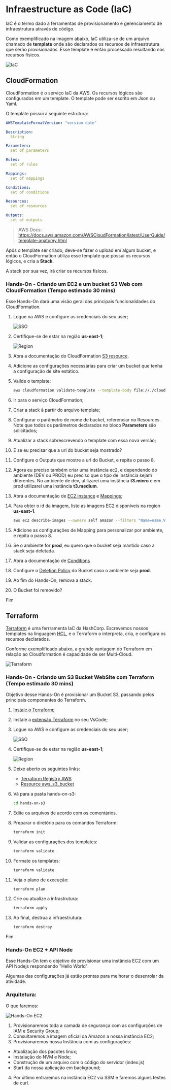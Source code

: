 # Infraestructure as Code (IaC)

IaC é o termo dado à ferramentas de provisionamento e gerenciamento de infraestrutura através de código.

Como exemplificado na imagem abaixo, IaC utiliza-se de um arquivo chamado de **template** onde são declarados os recursos de infraestrutura que serão provisionados. Esse template é então processado resultando nos recursos físicos.

![](images/iac.png "IaC")


## CloudFormation

CloudFormation é o serviço IaC da AWS. Os recursos lógicos são configurados em um template. O template pode ser escrito em Json ou Yaml.

O template possui a seguinte estrutura:

```yaml
AWSTemplateFormatVersion: "version date"

Description:
  String

Parameters:
  set of parameters

Rules:
  set of rules

Mappings:
  set of mappings

Conditions:
  set of conditions

Resources:
  set of resources

Outputs:
  set of outputs
```
> AWS Docs: https://docs.aws.amazon.com/AWSCloudFormation/latest/UserGuide/template-anatomy.html

Após o template ser criado, deve-se fazer o upload em algum bucket, e então o CloudFormation utiliza esse template que possui os recursos lógicos, e cria a **Stack**.

A stack por sua vez, irá criar os recursos físicos.

### Hands-On - Criando um EC2 e um bucket S3 Web com CloudFormation (Tempo estimado 30 mins)

Esse Hands-On dará uma visão geral das principais funcionalidades do CloudFormation.

1. Logue na AWS e configure as credenciais do seu user;

    ![](images/sso.png "SSO")

1. Certifique-se de estar na região **us-east-1**;

    ![](images/conta-aws.png "Region")


1. Abra a documentação do CloudFormation [S3 resource](https://docs.aws.amazon.com/AWSCloudFormation/latest/UserGuide/aws-properties-s3-bucket.html).

2. Adicione as configurações necessárias para criar um bucket que tenha a configuração de site estático.

3. Valide o template:

    ```sh
    aws cloudformation validate-template --template-body file://./cloudformation/first-template.yaml
    ```

3. Ir para o serviço CloudFormation;

5. Criar a stack à partir do arquivo template;

7. Configurar o parâmetro de nome de bucket, referenciar no Resources. Note que todos os parâmetros declarados no bloco **Parameters** são solicitados;

8. Atualizar a stack sobrescrevendo o template com essa nova versão;

9. E se eu precisar que a url do bucket seja mostrado?

10. Configure o Outputs que mostre a url do Bucket, e repita o passo 8.

11. Agora eu preciso também criar uma instância ec2, e dependendo do ambiente (DEV ou PROD) eu preciso que o tipo de instância sejam diferentes. No ambiente de dev, utilizarei uma instância **t3.micro** e em prod utilizarei uma instância **t3.medium**.

12. Abra a documentação de [EC2 Instance](https://docs.aws.amazon.com/AWSCloudFormation/latest/UserGuide/aws-properties-ec2-instance.html) e [Mappings](https://docs.aws.amazon.com/AWSCloudFormation/latest/UserGuide/mappings-section-structure.html);

13. Para obter o id da imagem, liste as imagens EC2 disponíveis na region **us-east-1**.

    ```sh
    aws ec2 describe-images --owners self amazon --filters "Name=name,Values=amzn2-ami-kernel-5.10-hvm-2.0.20221103.3-x86_64-gp2"
    ```

14. Adicione as configurações de Mapping para personalizar por ambiente, e repita o passo 8.

15. Se o ambiente for **prod**, eu quero que o bucket seja mantido caso a stack seja deletada.

16. Abra a documentação de [Conditions](https://docs.aws.amazon.com/AWSCloudFormation/latest/UserGuide/conditions-section-structure.html)

16. Configure o [Deletion Policy](https://docs.aws.amazon.com/AWSCloudFormation/latest/UserGuide/aws-attribute-deletionpolicy.html) do Bucket caso o ambiente seja **prod**.

17. Ao fim do Hands-On, remova a stack.

18. O Bucket foi removido?

Fim

## Terraform

[Terraform](https://www.terraform.io/) é uma ferrramenta IaC da HashCorp. Escrevemos nossos templates na linguagem [HCL](https://developer.hashicorp.com/terraform/language/syntax/configuration), e o Terraform o interpreta, cria, e configura os recursos declarados.

Conforme exemplificado abaixo, a grande vantagem do Terraform em relação ao Cloudformation é capacidade de ser Multi-Cloud.

  ![](images/terraform.png "Terraform")

### Hands-On - Criando um S3 Bucket WebSite com Terraform (Tempo estimado 30 mins)

Objetivo desse Hands-On é provisionar um Bucket S3, passando pelos principais componentes do Terraform.

1. [Instale o Terraform](https://developer.hashicorp.com/terraform/downloads);

1. Instale a [extensão Terraform](https://marketplace.visualstudio.com/items?itemName=HashiCorp.terraform) no seu VsCode;

1. Logue na AWS e configure as credenciais do seu user;

    ![](images/sso.png "SSO")

1. Certifique-se de estar na região **us-east-1**;

    ![](images/conta-aws.png "Region")

1. Deixe aberto os seguintes links:
    - [Terraform Registry AWS](https://registry.terraform.io/providers/hashicorp/aws/4.43.0)
    - [Resource aws_s3_bucket](https://registry.terraform.io/providers/hashicorp/aws/latest/docs/resources/s3_bucket)

1. Vá para a pasta hands-on-s3:
    ```sh
    cd hands-on-s3
    ```

1. Edite os arquivos de acordo com os comentários.

1. Preparar o diretório para os comandos Terraform:
    ```sh
    terraform init
    ```
1. Validar as configurações dos templates:
    ```sh
    terraform validate
    ```
1. Formate os templates:
    ```sh
    terraform validate
    ```
1. Veja o plano de execução:
    ```sh
    terraform plan
    ```
1. Crie ou atualize a infrastrutura:
    ```sh
    terraform apply
    ```
1. Ao final, destrua a infraestrutura:
    ```sh
    terraform destroy
    ```

Fim

### Hands-On EC2 + API Node

Esse Hands-On tem o objetivo de provisionar uma instância EC2 com um API Nodejs respondendo "Hello World".

Algumas das configurações já estâo prontas para melhorar o desenrolar da atividade.

### Arquitetura:

O que faremos:

![](images/hands-on-ec2.png "Hands-On EC2")

1. Provisionaremos toda a camada de segurança com as configurções de IAM e Security Group;
2. Consultaremos a imagem oficial da Amazon a nossa instância EC2;
3. Provisionaremos nossa Instância com as configurações:
  - Atualização dos pacotes linux;
  - Instalação do NVM e Node;
  - Construção de um arquivo com o código do servidor (index.js)
  - Start da nossa aplicação em background;
4. Por último entraremos na instância EC2 via SSM e faremos alguns testes de curl.
